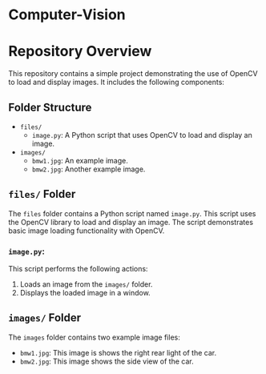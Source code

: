 # Computer-Vision
# Repository Overview

This repository contains a simple project demonstrating the use of OpenCV to load and display images. It includes the following components:

## Folder Structure

- `files/`
  - `image.py`: A Python script that uses OpenCV to load and display an image.
- `images/`
  - `bmw1.jpg`: An example image.
  - `bmw2.jpg`: Another example image.

## `files/` Folder

The `files` folder contains a Python script named `image.py`. This script uses the OpenCV library to load and display an image. The script demonstrates basic image loading functionality with OpenCV.

### `image.py`:

This script performs the following actions:
1. Loads an image from the `images/` folder.
2. Displays the loaded image in a window.

## `images/` Folder

The `images` folder contains two example image files:
- `bmw1.jpg`: This image is shows the right rear light of the car.
- `bmw2.jpg`: This image shows the side view of the car.
